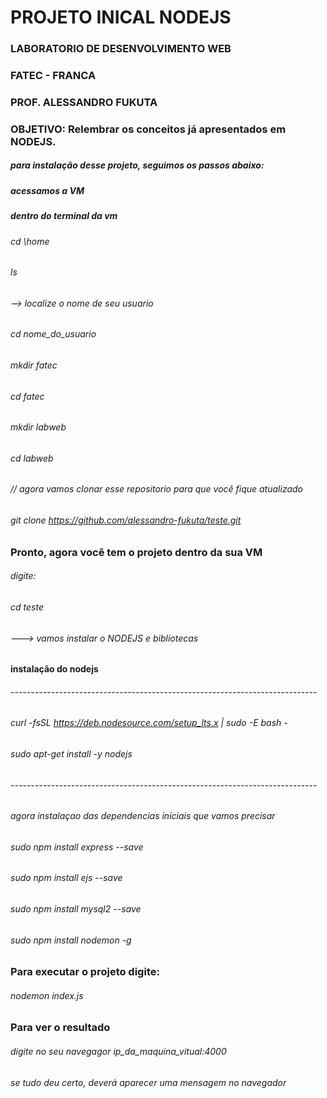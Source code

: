 # PROJETO INICAL NODEJS
### LABORATORIO DE DESENVOLVIMENTO WEB
### FATEC - FRANCA
### PROF. ALESSANDRO FUKUTA

### OBJETIVO: Relembrar os conceitos já apresentados em NODEJS.

##### para instalação desse projeto, seguimos os passos abaixo:

##### acessamos a VM

  ##### dentro do terminal da vm
  ###### cd \home
  ###### ls   
  ###### --> localize o nome de seu usuario
  ###### cd nome_do_usuario
  ###### mkdir fatec
  ###### cd fatec
  ###### mkdir labweb
  ###### cd labweb
  ###### // agora vamos clonar esse repositorio para que você fique atualizado
  ###### git clone https://github.com/alessandro-fukuta/teste.git

  ### Pronto, agora você tem o projeto dentro da sua VM
  ###### digite:
  ###### cd teste
  ###### ---> vamos instalar o NODEJS e bibliotecas
  ###### 
  #### instalação do nodejs
  ###### ----------------------------------------------------------------------------
  ###### curl -fsSL https://deb.nodesource.com/setup_lts.x | sudo -E bash -
  ###### sudo apt-get install -y nodejs
  ###### ----------------------------------------------------------------------------

  ###### agora instalaçao das dependencias iniciais que vamos precisar
  ###### sudo npm install express --save
  ###### sudo npm install ejs --save
  ###### sudo npm install mysql2 --save
  ###### sudo npm install nodemon -g

  ### Para executar o projeto digite:
  ###### nodemon index.js

  ### Para ver o resultado
  ###### digite no seu navegagor   ip_da_maquina_vitual:4000

  ###### se tudo deu certo, deverá aparecer uma mensagem no navegador
  
   
